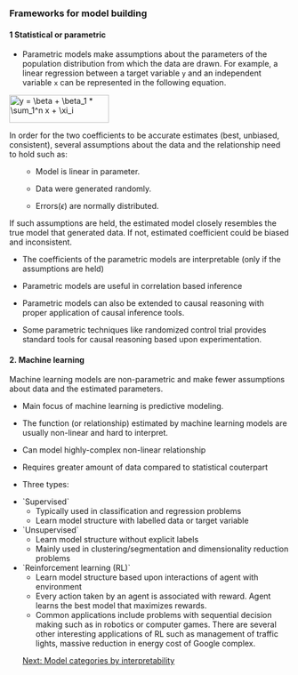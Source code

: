 ### Frameworks for model building 

#### 1 Statistical or parametric


- Parametric models make assumptions about the parameters of the population distribution from which the data are drawn. For example, a linear regression between a target variable `y` and an independent variable `x` can be represented in the following equation.


<img src="http://www.sciweavers.org/tex2img.php?eq=y%20%3D%20%20%20%5Cbeta%20%20%2B%20%20%5Cbeta_1%20%2A%20%20%5Csum_1%5En%20x%20%20%2B%20%20%20%5Cxi_i&bc=White&fc=Black&im=jpg&fs=12&ff=arev&edit=0" align="center" border="0" alt="y =   \beta  +  \beta_1 *  \sum_1^n x  +   \xi_i" width="179" height="50" />


In order for the two coefficients to be accurate estimates (best, unbiased, consistent), several assumptions about the data and the relationship need to hold such as:

<ul>
    
- Model is linear in parameter.
    
- Data were generated randomly.

- Errors($\epsilon$) are normally distributed.
</ul>

If such assumptions are held, the estimated model closely resembles the true model that generated data. If not, estimated coefficient could be biased and inconsistent.

- The coefficients of the parametric models are interpretable (only if the assumptions are held)

- Parametric models are useful in correlation based inference

- Parametric models can also be extended to causal reasoning with proper application of causal inference tools.

- Some parametric techniques like randomized control trial provides standard tools for causal reasoning based upon experimentation.


#### 2. Machine learning 

Machine learning models are non-parametric and make fewer assumptions about data and the estimated parameters.

- Main focus of machine learning is predictive modeling.

- The function (or relationship) estimated by machine learning models are usually non-linear and hard to interpret.

- Can model highly-complex non-linear relationship 

- Requires greater amount of data compared to statistical couterpart

- Three types:
<ul><li>
    `Supervised` 
  <ul><li>
    Typically used in classification and regression problems 
    <li> Learn model structure with labelled data or target variable 
</ul>
<li>
    `Unsupervised` 
    <ul><li>
    Learn model structure without explicit labels
    <li>Mainly used in clustering/segmentation and dimensionality reduction problems
    
 </ul>
 <li> `Reinforcement learning (RL)`
    <ul> <li>Learn model structure based upon interactions of agent with environment
     <li>Every action taken by an agent is associated with reward. Agent learns the best model that maximizes rewards.
     <li>Common applications include problems with sequential decision making such as in robotics or computer games. There are several other interesting applications of RL such as management of traffic lights, massive reduction in energy cost of Google complex.
     </ul>
     
     
 [Next: Model categories by interpretability](types-by-interpretability.md)
